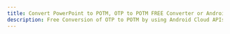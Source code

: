 ---title: Convert PowerPoint to POTM, OTP to POTM FREE Converter or Android SDKdescription: Free Conversion of OTP to POTM by using Android Cloud APIs & SDKs. Also Create, Edit & Render Microsoft Word & OpenOffice documents in the Cloud.---